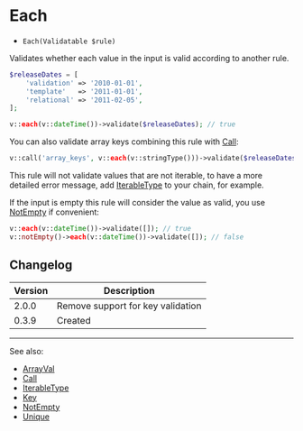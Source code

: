 # Each

- `Each(Validatable $rule)`

Validates whether each value in the input is valid according to another rule.

```php
$releaseDates = [
    'validation' => '2010-01-01',
    'template'   => '2011-01-01',
    'relational' => '2011-02-05',
];

v::each(v::dateTime())->validate($releaseDates); // true
```

You can also validate array keys combining this rule with [Call](Call.md):

```php
v::call('array_keys', v::each(v::stringType()))->validate($releaseDates); // true
```

This rule will not validate values that are not iterable, to have a more detailed
error message, add [IterableType](IterableType.md) to your chain, for example.

If the input is empty this rule will consider the value as valid, you use
[NotEmpty](NotEmpty.md) if convenient:

```php
v::each(v::dateTime())->validate([]); // true
v::notEmpty()->each(v::dateTime())->validate([]); // false
```

## Changelog

Version | Description
--------|-------------
  2.0.0 | Remove support for key validation
  0.3.9 | Created

***
See also:

- [ArrayVal](ArrayVal.md)
- [Call](Call.md)
- [IterableType](IterableType.md)
- [Key](Key.md)
- [NotEmpty](NotEmpty.md)
- [Unique](Unique.md)

